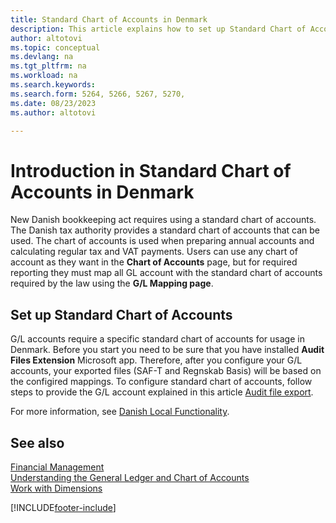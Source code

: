 ```yaml
---
title: Standard Chart of Accounts in Denmark
description: This article explains how to set up Standard Chart of Accounts in Denmark.
author: altotovi
ms.topic: conceptual
ms.devlang: na
ms.tgt_pltfrm: na
ms.workload: na
ms.search.keywords:
ms.search.form: 5264, 5266, 5267, 5270, 
ms.date: 08/23/2023
ms.author: altotovi

---
```


# Introduction in Standard Chart of Accounts in Denmark 

New Danish bookkeeping act requires using a standard chart of accounts. The Danish tax authority provides a standard chart of accounts that can be used. The chart of accounts is used when preparing annual accounts and calculating regular tax and VAT payments. Users can use any chart of account as they want in the **Chart of Accounts** page, but for required reporting they must map all GL account with the standard chart of accounts required by the law using the **G/L Mapping page**.    

## Set up Standard Chart of Accounts  

G/L accounts require a specific standard chart of accounts for usage in Denmark. Before you start you need to be sure that you have installed **Audit Files Extension** Microsoft app. Therefore, after you configure your G/L accounts, your exported files (SAF-T and Regnskab Basis) will be based on the configired mappings. To configure standard chart of accounts, follow steps to provide the G/L account explained in this article [Audit file export](../../finance-how-to-export-audit-files.md).  

For more information, see [Danish Local Functionality](denmark-local-functionality.md). 

## See also
[Financial Management](finance.md)  
[Understanding the General Ledger and Chart of Accounts](finance-general-ledger.md)  
[Work with Dimensions](finance-dimensions.md)  


[!INCLUDE[footer-include](../../includes/footer-banner.md)]
